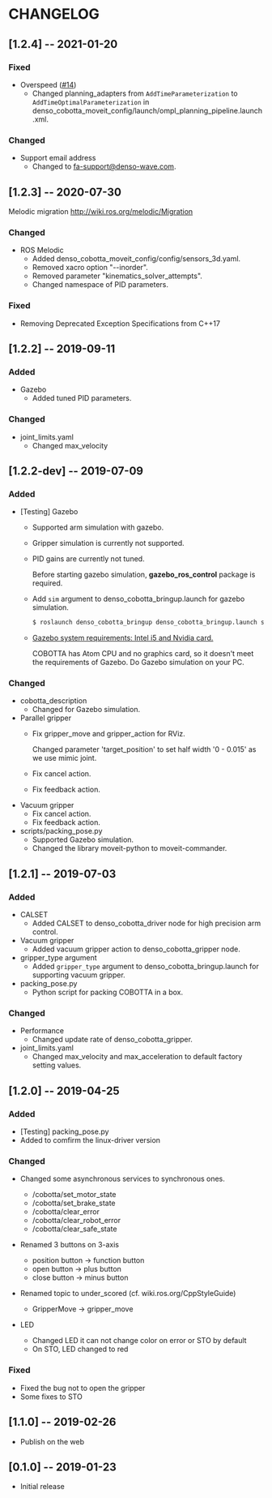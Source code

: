 # CHANGELOG

## [1.2.4] -- 2021-01-20
### Fixed
- Overspeed ([#14](https://github.com/DENSORobot/denso_cobotta_ros/issues/14))
  * Changed planning_adapters from `AddTimeParameterization` to `AddTimeOptimalParameterization`
    in denso_cobotta_moveit_config/launch/ompl_planning_pipeline.launch.xml.

### Changed
- Support email address
  * Changed to fa-support@denso-wave.com.


## [1.2.3] -- 2020-07-30
Melodic migration <http://wiki.ros.org/melodic/Migration>

### Changed
- ROS Melodic
  * Added denso_cobotta_moveit_config/config/sensors_3d.yaml.
  * Removed xacro option "--inorder".
  * Removed parameter "kinematics_solver_attempts".
  * Changed namespace of PID parameters.

### Fixed
- Removing Deprecated Exception Specifications from C++17

## [1.2.2] -- 2019-09-11
### Added
- Gazebo
  * Added tuned PID parameters.

### Changed
- joint_limits.yaml
  * Changed max_velocity

## [1.2.2-dev] -- 2019-07-09
### Added
- [Testing] Gazebo
  * Supported arm simulation with gazebo.
  * Gripper simulation is currently not supported.
  * PID gains are currently not tuned.

    Before starting gazebo simulation, **gazebo_ros_control** package is required.

  * Add `sim` argument to denso_cobotta_bringup.launch for gazebo simulation.
	```sh
	$ roslaunch denso_cobotta_bringup denso_cobotta_bringup.launch sim:=true gripper_type:=none
	```

  * [Gazebo system requirements: Intel i5 and Nvidia card.](http://gazebosim.org/tutorials?tut=guided_b1&cat=)

	COBOTTA has Atom CPU and no graphics card,
	so it doesn't meet the requirements of Gazebo.
	Do Gazebo simulation on your PC.

### Changed
- cobotta_description
  * Changed for Gazebo simulation.
- Parallel gripper
  * Fix gripper_move and gripper_action for RViz.

	Changed parameter 'target_position' to set half width '0 - 0.015'
	as we use mimic joint.

  * Fix cancel action.
  * Fix feedback action.
- Vacuum gripper
  * Fix cancel action.
  * Fix feedback action.
- scripts/packing_pose.py
  * Supported Gazebo simulation.
  * Changed the library moveit-python to moveit-commander.

## [1.2.1] -- 2019-07-03
### Added
- CALSET
  * Added CALSET to denso_cobotta_driver node for high precision arm control.
- Vacuum gripper
  * Added vacuum gripper action to denso_cobotta_gripper node.
- gripper_type argument
  * Added `gripper_type` argument to denso_cobotta_bringup.launch for supporting vacuum gripper.
- packing_pose.py
  * Python script for packing COBOTTA in a box.

### Changed
- Performance
  * Changed update rate of denso_cobotta_gripper.
- joint_limits.yaml
  * Changed max_velocity and max_acceleration to default factory setting values.

## [1.2.0] -- 2019-04-25
### Added
- [Testing] packing_pose.py
- Added to comfirm the linux-driver version

### Changed
- Changed some asynchronous services to synchronous ones.
  * /cobotta/set_motor_state
  * /cobotta/set_brake_state
  * /cobotta/clear_error
  * /cobotta/clear_robot_error
  * /cobotta/clear_safe_state

- Renamed 3 buttons on 3-axis
  * position button -> function button
  * open button -> plus button
  * close button -> minus button

- Renamed topic to under_scored (cf. wiki.ros.org/CppStyleGuide)
  * GripperMove -> gripper_move

- LED
  * Changed LED it can not change color on error or STO by default
  * On STO, LED changed to red

### Fixed
- Fixed the bug not to open the gripper
- Some fixes to STO

## [1.1.0] -- 2019-02-26

- Publish on the web

## [0.1.0] -- 2019-01-23

- Initial release
